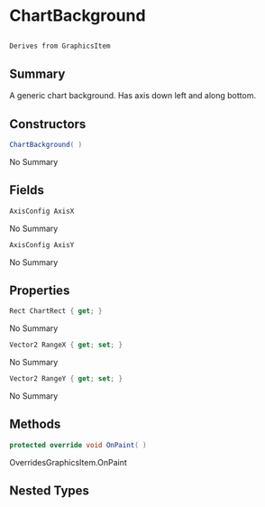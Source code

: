 # ChartBackground

## 
```c#
Derives from GraphicsItem
```

## Summary

A generic chart background. Has axis down left and along bottom.
## Constructors

```c#
ChartBackground( ) 
```
No Summary
## Fields

```c#
AxisConfig AxisX
```
No Summary
```c#
AxisConfig AxisY
```
No Summary
## Properties

```c#
Rect ChartRect { get; } 
```
No Summary
```c#
Vector2 RangeX { get; set; } 
```
No Summary
```c#
Vector2 RangeY { get; set; } 
```
No Summary
## Methods

```c#
protected override void OnPaint( ) 
```
OverridesGraphicsItem.OnPaint
## Nested Types


